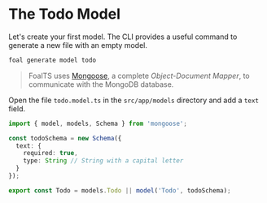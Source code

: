 # The Todo Model

Let's create your first model. The CLI provides a useful command to generate a new file with an empty model.

```sh
foal generate model todo
```

> FoalTS uses [Mongoose](http://mongoosejs.com), a complete *Object-Document Mapper*, to communicate with the MongoDB database.

Open the file `todo.model.ts` in the `src/app/models` directory and add a `text` field.

```typescript
import { model, models, Schema } from 'mongoose';

const todoSchema = new Schema({
  text: {
    required: true,
    type: String // String with a capital letter
  }
});

export const Todo = models.Todo || model('Todo', todoSchema);

```
